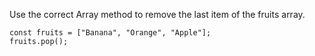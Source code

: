 Use the correct Array method to remove the last item of the fruits array.

    const fruits = ["Banana", "Orange", "Apple"];
    fruits.pop();
